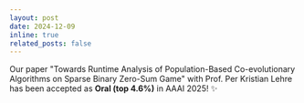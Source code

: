 ```yaml
---
layout: post
date: 2024-12-09
inline: true
related_posts: false
---
```


Our paper "Towards Runtime Analysis of Population-Based Co-evolutionary Algorithms on Sparse Binary Zero-Sum Game" with Prof. Per Kristian Lehre has been accepted as **Oral (top 4.6%)** in AAAI 2025! :sparkles:
